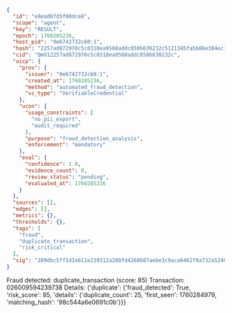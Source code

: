 ```json
{
  "id": "e0ead6fd5f00dce8",
  "scope": "agent",
  "key": "RESULT",
  "epoch": 1760285236,
  "host_pid": "9e6742732c60:1",
  "hash": "2257ad872970c5c0318ea9568addc8586630232c5121345fa5b86e384ec15c65",
  "cid": "QmV12257ad872970c5c0318ea9568addc8586630232c",
  "aicp": {
    "prov": {
      "issuer": "9e6742732c60:1",
      "created_at": 1760285236,
      "method": "automated_fraud_detection",
      "vc_type": "VerifiableCredential"
    },
    "ucon": {
      "usage_constraints": [
        "no_pii_export",
        "audit_required"
      ],
      "purpose": "fraud_detection_analysis",
      "enforcement": "mandatory"
    },
    "eval": {
      "confidence": 1.0,
      "evidence_count": 0,
      "review_status": "pending",
      "evaluated_at": 1760285236
    }
  },
  "sources": [],
  "edges": [],
  "metrics": {},
  "thresholds": {},
  "tags": [
    "fraud",
    "duplicate_transaction",
    "risk_critical"
  ],
  "sig": "289dbc5ff1d3a611e239312a288fd4268687aebe3c9aca6462f8a732a5240c50"
}
```

Fraud detected: duplicate_transaction (score: 85)
Transaction: 026009594239738
Details: {'duplicate': {'fraud_detected': True, 'risk_score': 85, 'details': {'duplicate_count': 25, 'first_seen': 1760284979, 'matching_hash': '98c544a6e0691c0b'}}}